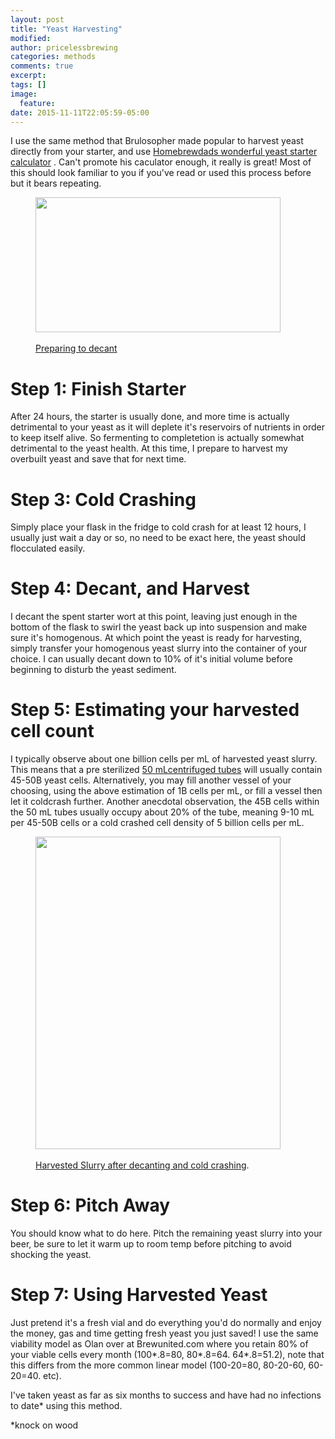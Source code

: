```yaml
---
layout: post
title: "Yeast Harvesting"
modified:
author: pricelessbrewing
categories: methods
comments: true
excerpt:
tags: []
image:
  feature:
date: 2015-11-11T22:05:59-05:00
---
```



I use the same method that Brulosopher made popular to harvest yeast directly from your starter, and use 
<a href="http://www.brewunited.com/yeast_calculator.php">Homebrewdads wonderful yeast starter calculator</a>
. Can't promote his caculator enough, it really is great! Most of this should look familiar to you if you've read or used this process before but it bears repeating.

<figure>
	<a href="http://pricelessbrewing.github.io/images/20151207_200057.jpg"><img src="http://pricelessbrewing.github.io/images/20151207_200057.jpg" width="392" height="216"></a>
	<figcaption><br><a href="http://pricelessbrewing.github.io/images/20151207_200057.jpg" title="Preparing to decant">Preparing to decant</a></figcaption>
</figure>

# Step 1: Finish Starter
After 24 hours, the starter is usually done, and more time is actually detrimental to your yeast as it will deplete it's reservoirs of nutrients in order to keep itself alive. So fermenting to completetion is actually somewhat detrimental to the yeast health. At this time, I prepare to harvest my overbuilt yeast and save that for next time. 

# Step 3: Cold Crashing
Simply place your flask in the fridge to cold crash for at least 12 hours, I usually just wait a day or so, no need to be exact here, the yeast should flocculated easily. 

# Step 4: Decant, and Harvest
I decant the spent starter wort at this point, leaving just enough in the bottom of the flask to swirl the yeast back up into suspension and make sure it's homogenous. At which point the yeast is ready for harvesting, simply transfer your homogenous yeast slurry into the container of your choice. I can usually decant down to 10% of it's initial volume before beginning to disturb the yeast sediment.

# Step 5: Estimating your harvested cell count
I typically observe about one billion cells per mL of harvested yeast slurry. This means that a pre sterilized <a href="http://www.amazon.com/SEOH-Centrifuge-Tubes-Sterile-disposable/dp/B0018MQ9TK"> 50 mLcentrifuged tubes</a> will usually contain 45-50B yeast cells. Alternatively, you may fill another vessel of your choosing, using the above estimation of 1B cells per mL, or fill a vessel then let it coldcrash further. Another anecdotal observation, the 45B cells within the 50 mL tubes usually occupy about 20% of the tube, meaning 9-10 mL per 45-50B cells or a cold crashed cell density of 5 billion cells per mL.

<figure>
	<a href="http://pricelessbrewing.github.io/images/Harvested_Conan.jpeg"><img src="http://pricelessbrewing.github.io/images/Harvested_Conan.jpeg" width="392" height="500"></a>
	<figcaption><br><a href="http://pricelessbrewing.github.io/images/Harvested_Conan.jpeg" title="Harvested slurry">Harvested Slurry after decanting and cold crashing</a>.</figcaption>
</figure>

# Step 6: Pitch Away
You should know what to do here. Pitch the remaining yeast slurry into your beer, be sure to let it warm up to room temp before pitching to avoid shocking the yeast. 

# Step 7: Using Harvested Yeast
Just pretend it's a fresh vial and do everything you'd do normally and enjoy the money, gas and time getting fresh yeast you just saved! I use the same viability model as Olan over at Brewunited.com where you retain 80% of your viable cells every month (100*.8=80, 80*.8=64. 64*.8=51.2), note that this differs from the more common linear model (100-20=80, 80-20-60, 60-20=40. etc). 



I've taken yeast as far as six months to success and have had no infections to date* using this method.  


*knock on wood
